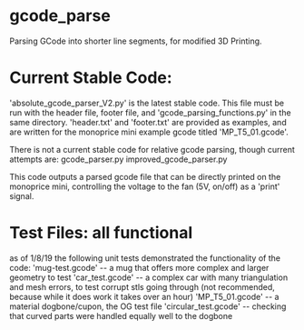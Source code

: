 # gcode_parse
Parsing GCode into shorter line segments, for modified 3D Printing. 

# Current Stable Code:

'absolute_gcode_parser_V2.py' is the latest stable code. This file must be run with the header file, footer file, and 'gcode_parsing_functions.py' in the same directory. 'header.txt' and 'footer.txt' are provided as examples, and are written for the monoprice mini example gcode titled 'MP_T5_01.gcode'. 

There is not a current stable code for relative gcode parsing, though current attempts are:
gcode_parser.py
improved_gcode_parser.py

This code outputs a parsed gcode file that can be directly printed on the monoprice mini, controlling the voltage to the fan (5V, on/off) as a 'print' signal. 


# Test Files: all functional
as of 1/8/19 the following unit tests demonstrated the functionality of the code:
'mug-test.gcode' -- a mug that offers more complex and larger geometry to test
'car_test.gcode' -- a complex car with many triangulation and mesh errors, to test corrupt stls going through (not recommended, because while it does work it takes over an hour)
'MP_T5_01.gcode' -- a material dogbone/cupon, the OG test file
'circular_test.gcode' -- checking that curved parts were handled equally well to the dogbone
